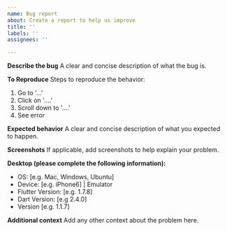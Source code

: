 ```yaml
---
name: Bug report
about: Create a report to help us improve
title: ''
labels: ''
assignees: ''

---
```


**Describe the bug**
A clear and concise description of what the bug is.

**To Reproduce**
Steps to reproduce the behavior:
1. Go to '...'
2. Click on '....'
3. Scroll down to '....'
4. See error

**Expected behavior**
A clear and concise description of what you expected to happen.

**Screenshots**
If applicable, add screenshots to help explain your problem.

**Desktop (please complete the following information):**
 - OS: [e.g. Mac, Windows, Ubuntu]
 - Device: [e.g. iPhone6] | Emulator
 - Flutter Version: [e.g. 1.7.8]
 - Dart Version: [e.g 2.4.0]
 - Version [e.g. 1.1.7]

**Additional context**
Add any other context about the problem here.
